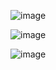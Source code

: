 ![image](https://user-images.githubusercontent.com/91135391/170049043-12326502-8b26-44c7-abe0-379c7394f8f1.png)



![image](https://user-images.githubusercontent.com/91135391/170049106-7ad16d98-ece5-4fc6-9ec1-9aea9f4e2cac.png)





![image](https://user-images.githubusercontent.com/91135391/170049155-cf37a520-c179-448f-a5e0-705b3d2af111.png)

